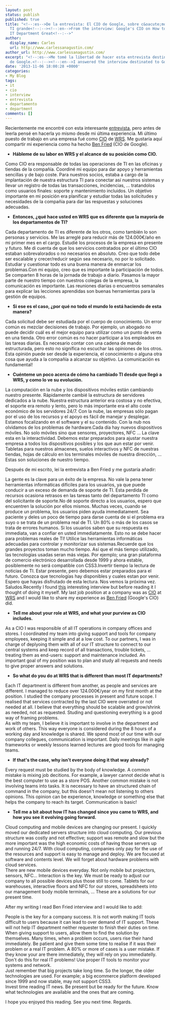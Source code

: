 ```yaml
---
layout: post
status: publish
published: true
title: "<!--:es-->De la entrevista: El CIO de Google, sobre c&oacute;mo hacer su departamento
  TI grande<!--:--><!--:en-->From the interview: Google's CIO on How to Make Your
  IT Department Great<!--:-->"
author:
  display_name: Carles
  url: http://www.carlessanagustin.com/
author_url: http://www.carlessanagustin.com/
excerpt: "<!--:es-->Me tomé la libertad de hacer esta entrevista destinada al CIO
  de Google.<!--:--><!--:en-->I answered the interview destinated to Google's CIO.<!--:-->"
date: '2013-11-06 18:00:28 +0000'
categories:
- My Blog
tags:
- it
- cio
- interview
- entrevista
- departamento
- department
comments: []
---
```

<p><!--:es-->Recientemente me encontr&eacute; con esta interesante <a title="Google's CIO on How to Make Your IT Department Great" href="http://blogs.hbr.org/hbr/hbreditors/2013/08/googles_cio_on_how_to_make_you.html" target="_blank">entrevista</a>, pero antes de leerla pens&eacute; en hacerla yo mismo desde mi &uacute;ltima experiencia. Mi &uacute;ltimo puesto de trabajo en una empresa fu&eacute; como <a title="CIO" href="http://en.wikipedia.org/wiki/Chief_information_officer" target="_blank">CIO</a> de <a title="worldwide retail store" href="http://www.worldwideretailstore.com/" target="_blank">WRS</a>. Me gustar&iacute;a aqu&iacute; compartir mi experiencia como ha hecho <a title="Ben Fried" href="https://plus.google.com/108690239590381459413/posts" target="_blank">Ben Fried</a> (CIO de Google).</p>
<ul>
<li><strong>H&aacute;bleme de su labor en WRS y el alcance de su posici&oacute;n como CIO.</strong></li>
</ul>
<p>Como CIO era responsable de todas las operaciones de TI en las oficinas y tiendas de la compa&ntilde;&iacute;a. Coordin&eacute; mi equipo para dar apoyo y herramientas sencillas y de bajo coste. Para nuestros socios, estaba a cargo de la implantaci&oacute;n de nuestra estructura TI para conectar as&iacute; nuestros sistemas y llevar un registro de todas las transacciones, incidencias, ... tratandolos como usuarios finales: soporte y mantenimiento incluidos. Un objetivo importante en mi posici&oacute;n era planificar y estudiar todas las solicitudes y necesidades de la compa&ntilde;ia para dar las respuestas y soluciones adecuadas.</p>
<ul>
<li><strong>Entonces, &iquest;qu&eacute; hace usted en WRS que es diferente que la mayor&iacute;a de los departamentos de TI?</strong></li>
</ul>
<p>Cada departamento de TI es diferente de los otros, como tambi&eacute;n lo son personas y servicios. Me las arregl&eacute; para reducir m&aacute;s de 124.000&euro;/a&ntilde;o en mi primer mes en el cargo. Estudi&eacute; los procesos de la empresa en presente y futuro. Me di cuenta de que los servicios contratados por el &uacute;ltimo CIO estaban sobrevalorados o no necesarios en absoluto. Creo que todo debe ser escalable y crecer/reducir seg&uacute;n sea necesario, no por lo solicitado. Estudiar y cuestionar todo es una buena manera de enmarcar los problemas.Con mi equipo, creo que es importante la participaci&oacute;n de todos. Se comparten 8 horas de la jornada de trabajo a diario. Pasamos la mayor parte de nuestro tiempo con nuestros colegas de la empresa, la comunicaci&oacute;n es importante. Las reuniones diarias o encuentros semanales para explicar las lecciones aprendidas son buenas herramientas para la gesti&oacute;n de equipos.</p>
<ul>
<li><strong>Si ese es el caso, &iquest;por qu&eacute; no todo el mundo lo est&aacute; haciendo de esta manera?</strong></li>
</ul>
<p>Cada solicitud debe ser estudiada por el cuerpo de conocimiento. Un error com&uacute;n es mezclar decisiones de trabajo. Por ejemplo, un abogado no puede decidir cu&aacute;l es el mejor equipo para utilizar como un punto de venta en una tienda. Otro error com&uacute;n es no hacer participar a los empleados en las tareas diarias. Es necesario contar con una cadena de mando estructurada, pero esto no significa no escuchar las opiniones de los otros. Esta opini&oacute;n puede ser desde la experiencia, el conocimiento o alguna otra cosa que ayuda a la compa&ntilde;&iacute;a a alcanzar su objetivo. La comunicaci&oacute;n es fundamental!</p>
<ul>
<li><strong>Cu&eacute;nteme un poco acerca de c&oacute;mo ha cambiado TI desde que lleg&oacute; a WRS, y como lo ve su evoluci&oacute;n.</strong></li>
</ul>
<p>La computaci&oacute;n en la nube y los dispositivos m&oacute;viles est&aacute;n cambiando nuestro presente. R&aacute;pidamente cambi&eacute; la estructura de servidores dedicados a la nube. Nuestra estructura anterior era costosa y no efectiva, el soporte era remoto y lento, pero lo m&aacute;s importante era el alto coste econ&oacute;mico de los servidores 24/7. Con la nube, las empresas s&oacute;lo pagan por el uso de los recursos y el apoyo es f&aacute;cil de manejar y desplegar. Estamos focalizando en el software y el su contenido. Con la nub nos olvidamos de los problemas de hardware.Cada d&iacute;a hay nuevos dispositivos m&oacute;viles. No solo m&oacute;viles sino que sensores, proyectores, NFC ... La clave esta en la interactividad. Debemos estar preparados para ajustar nuestra empresa a todos los dispositivos posibles y los que aun estar por venir. Tabletas para nuestros almacenes, suelos interactivos y NFC de nuestras tiendas, hojas de c&aacute;lculo en los terminales m&oacute;viles de nuestra direcci&oacute;n, ... Estas son soluciones de nuestro tiempo.</p>
<p>Despu&eacute;s de mi escrito, le&iacute; la entrevista a Ben Fried y me gustar&iacute;a a&ntilde;adir:</p>
<p>La gente es la clave para un &eacute;xito de la empresa. No vale la pena tener herramientas inform&aacute;ticas dif&iacute;ciles para los usuarios, ya que puede conducir a un exceso de demanda de soporte de TI. Esta perdida de recursos ocasiona retrasos en las tareas tanto del departamento TI como del solicitante de soporte.No d&eacute; soporte directo a los usuarios, espero que encuentren la soluci&oacute;n por ellos mismos. Muchas veces, cuando se produce un problema, los usuarios piden ayuda immediatament. Sea paciente y deles un poco de tiempo para darse cuenta de si el problema era suyo o se trata de un problema real de TI. Un 80% o m&aacute;s de los casos se trata de errores humanos. Si los usuarios saben que su respuesta es immediata, van a confiar en usted&nbsp;immediatamente. Esto no se debe hacer para problemas reales de TI! Utilice las herramientas inform&aacute;ticas adecuadas para controlar y monitorizar sus sistemas.Recuerde que los grandes proyectos toman mucho tiempo. As&iacute; que el m&aacute;s tiempo utilizado, las tecnologias usadas seran m&aacute;s viejas. Por ejemplo; una gran plataforma de comercio electr&oacute;nico desarrollada desde 1999 y ahora estable, posiblemente no ser&aacute; compatible con CSS3.Invertir tiempo la lectura de noticias de TI. Estar presente, pero debemos estar preparados para el futuro. Conozca que tecnolog&iacute;as hay disponibles y cuales estan por venir.<br />
Espero que hayas disfrutado de esta lectura. Nos vemos la pr&oacute;xima vez. Saludos.<!--:--><!--:en-->Recently I found&nbsp;<a title="Google's CIO on How to Make Your IT Department Great" href="http://blogs.hbr.org/hbr/hbreditors/2013/08/googles_cio_on_how_to_make_you.html" target="_blank">this</a> interesting interview but before reading it I thought of doing it myself. My last job position at a company was as <a title="CIO" href="http://en.wikipedia.org/wiki/Chief_information_officer" target="_blank">CIO</a> at <a title="worldwide retail store" href="http://www.worldwideretailstore.com/" target="_blank">WRS</a> and I would like to share my experience as <a title="Ben Fried" href="https://plus.google.com/108690239590381459413/posts" target="_blank">Ben Fried</a>&nbsp;(Google's CIO) did.</p>
<ul>
<li><strong>Tell me about your role at WRS, and what your purview as CIO includes.</strong></li>
</ul>
<p>As a CIO I was responsible of all IT operations in company offices and stores. I coordinated my team into giving support and tools for company employees, keeping it simple and at a low cost. To our partners, I was in charge of deplyoing them with all of our IT structure to connect to our central systems and keep record of all transactions, trouble tickets, ... treating them as end-users: support and maintenance included. An important goal of my position was to plan and study all requests and needs to give proper answers and solutions.</p>
<ul>
<li><strong>So what do you do at WRS that is different than most IT departments?</strong></li>
</ul>
<p>Each IT department is different from another, as people and services are different. I managed to reduce over 124.000&euro;/year on my first month at the position. I studied the company processes in present and future scope. I realised that services contracted by the last CIO were overrated or not needed at all. I believe that everything should be scalable and grow/shrink as needed, not as requested. Studing and questioning everything is a good way of framing problems.<br />
As with my team, I believe it is important to involve in the department and work of others. This way everyone is considered during the 8 hours of a working day and knowledge is shared. We spend most of our time with our company collegues, communication is important. Daily meetings like in agile frameworks or weekly lessons learned lectures are good tools for managing teams.</p>
<ul>
<li><strong>If that's the case, why isn't everyone doing it that way already?</strong></li>
</ul>
<p>Every request must be studied by the body of knowledge. A common mistake is mixing job decitions. For example, a lawyer cannot decide what is the best computer to use as a store POS. Another common mistake is not involving teams into tasks. It is necessary to have an structured chain of command in the company, but this doesn't mean not listening to others opinions. This opinion can be experience, knowledge or something else that helps the company to reach its target. Communication is basic!</p>
<ul>
<li><strong>Tell me a bit about how IT has changed since you came to WRS, and how you see it evolving going forward.</strong></li>
</ul>
<p>Cloud computing and mobile devices are changing our present. I quickly moved our dedicated servers structure into cloud computing. Our previous structure was costly and not effective; support was remote and slow but the more important was the high economic costs of having those servers up and running 24/7. With cloud computing, companies only pay for the use of the resources and support is easy to manage and deploy. We are focused at software and contents level. We will forget about hardware problems with cloud services.<br />
There are new mobile devices everyday. Not only mobile but projectors, sensors, NFC... Interaction is the key. We must be ready to adjust our company to all possible devices plus those still to come. Tablets for our warehouses, interactive floors and NFC for our stores, spreadsheets into our management body mobile terminals, ... These are a solutions for our present time.</p>
<p>After my writing I read Ben Fried interview and I would like to add:</p>
<p>People is the key for a company success. It is not worth making IT tools difficult to users because it can lead to over demand of IT support. These will not help IT department neither requester to finish their duties on time.<br />
When giving support to users, allow them to find the solution by themselves. Many times, when a problem occurs, users rise their hand immediately. Be patient and give them some time to realise if it was their problem or a real IT problem. A 80% or more of cases is a user mistake. If they know your are there immediately, they will rely on you immediatelly. Don't do this for real IT problems! Use proper IT tools to monitor your systems and network.<br />
Just remember that big projects take long time. So the longer, the older technologies are used. For example; a big ecommerce platform developed since 1999 and now stable, may not support CSS3.<br />
Invest time reading IT news. Be present but be ready for the future. Know what technologies are available and the ones that are coming.</p>
<p>I hope you enjoyed this reading. See you next time. Regards.<!--:--></p>
